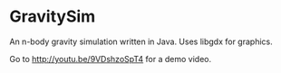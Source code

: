 # GravitySim
An n-body gravity simulation written in Java. Uses libgdx for graphics.

Go to http://youtu.be/9VDshzoSpT4 for a demo video.

